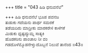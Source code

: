 +++
title = "043 ಹಿಡಿ ಧನುವನೆಲೆ"

+++
ಹಿಡಿ ಧನುವನೆಲೆ ಭೂಪ ಪವನಜ  
ತುಡುಕು ಗದೆಯನು ಪಾರ್ಥ ಸಮರಕೆ  
ತಡೆಯದಿರು ಮಾದ್ರೀಕು ಮಾರಕರೇಳಿ ಕಾಳೆಗಕೆ  
ಮಿಡುಕು ಧೃಷ್ಟದ್ಯುಮ್ನ ಸಾತ್ಯಕಿ  
ಹೊಡಕರಿಸು ಪಾಂಚಾಲ ನೀ ವಂ  
ಗಡದೊಳೆಮ್ಮೊಡನೇಳ್ವುದೊಬ್ಬನೆ ನಿಲುವೆ ತಾನೆಂದ      ॥43॥